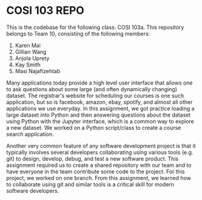 # COSI 103 REPO
This is the codebase for the following class: COSI 103a. 
This repository belongs to Team 10, consisting of the following members:
1. Karen Mai
2. Gillian Wang
3. Anjola Uprety
4. Kay Smith
5. Masi Najafizehtab

Many applications today provide a high level user interface that allows one to ask questions about some large (and often dynamically changing) dataset.  The registrar's website for scheduling our courses is one such application, but so is facebook, amazon, ebay, spotify, and almost all other applications we use everyday.  In this assignment, we got practice loading a large dataset into Python and then answering questions about the dataset using Python with the Jupyter interface, which is a common way to explore a new dataset. We worked on a Python script/class to create a course search application.

Another very common feature of any software development project is that it typically involves several developers collaborating using various tools (e.g. git) to design, develop, debug, and test a new software product. This assignment required us to create a shared repository with our team and to have everyone in the team contribute some code to the project. For this project, we worked on one branch. From this assignment, we learned how to collaborate using git and similar tools is a critical skill for modern software developers.

